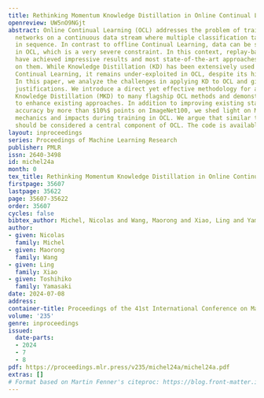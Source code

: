 ```yaml
---
title: Rethinking Momentum Knowledge Distillation in Online Continual Learning
openreview: UW5nO9NGjt
abstract: Online Continual Learning (OCL) addresses the problem of training neural
  networks on a continuous data stream where multiple classification tasks emerge
  in sequence. In contrast to offline Continual Learning, data can be seen only once
  in OCL, which is a very severe constraint. In this context, replay-based strategies
  have achieved impressive results and most state-of-the-art approaches heavily depend
  on them. While Knowledge Distillation (KD) has been extensively used in offline
  Continual Learning, it remains under-exploited in OCL, despite its high potential.
  In this paper, we analyze the challenges in applying KD to OCL and give empirical
  justifications. We introduce a direct yet effective methodology for applying Momentum
  Knowledge Distillation (MKD) to many flagship OCL methods and demonstrate its capabilities
  to enhance existing approaches. In addition to improving existing state-of-the-art
  accuracy by more than $10%$ points on ImageNet100, we shed light on MKD internal
  mechanics and impacts during training in OCL. We argue that similar to replay, MKD
  should be considered a central component of OCL. The code is available at https://github.com/Nicolas1203/mkd_ocl.
layout: inproceedings
series: Proceedings of Machine Learning Research
publisher: PMLR
issn: 2640-3498
id: michel24a
month: 0
tex_title: Rethinking Momentum Knowledge Distillation in Online Continual Learning
firstpage: 35607
lastpage: 35622
page: 35607-35622
order: 35607
cycles: false
bibtex_author: Michel, Nicolas and Wang, Maorong and Xiao, Ling and Yamasaki, Toshihiko
author:
- given: Nicolas
  family: Michel
- given: Maorong
  family: Wang
- given: Ling
  family: Xiao
- given: Toshihiko
  family: Yamasaki
date: 2024-07-08
address:
container-title: Proceedings of the 41st International Conference on Machine Learning
volume: '235'
genre: inproceedings
issued:
  date-parts:
  - 2024
  - 7
  - 8
pdf: https://proceedings.mlr.press/v235/michel24a/michel24a.pdf
extras: []
# Format based on Martin Fenner's citeproc: https://blog.front-matter.io/posts/citeproc-yaml-for-bibliographies/
---
```

